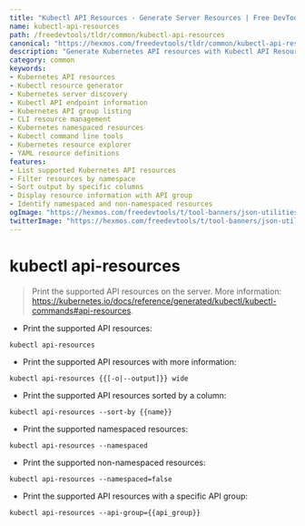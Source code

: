 ```yaml
---
title: "Kubectl API Resources - Generate Server Resources | Free DevTools"
name: kubectl-api-resources
path: /freedevtools/tldr/common/kubectl-api-resources
canonical: "https://hexmos.com/freedevtools/tldr/common/kubectl-api-resources/"
description: "Generate Kubernetes API resources with Kubectl API Resources. Quickly list supported resources, filter by namespace, and sort output. Free online tool, no registration required."
category: common
keywords:
- Kubernetes API resources
- Kubectl resource generator
- Kubernetes server discovery
- Kubectl API endpoint information
- Kubernetes API group listing
- CLI resource management
- Kubernetes namespaced resources
- Kubectl command line tools
- Kubernetes resource explorer
- YAML resource definitions
features:
- List supported Kubernetes API resources
- Filter resources by namespace
- Sort output by specific columns
- Display resource information with API group
- Identify namespaced and non-namespaced resources
ogImage: "https://hexmos.com/freedevtools/t/tool-banners/json-utilities-banner.png"
twitterImage: "https://hexmos.com/freedevtools/t/tool-banners/json-utilities-banner.png"
---
```


# kubectl api-resources

> Print the supported API resources on the server.
> More information: <https://kubernetes.io/docs/reference/generated/kubectl/kubectl-commands#api-resources>.

- Print the supported API resources:

`kubectl api-resources`

- Print the supported API resources with more information:

`kubectl api-resources {{[-o|--output]}} wide`

- Print the supported API resources sorted by a column:

`kubectl api-resources --sort-by {{name}}`

- Print the supported namespaced resources:

`kubectl api-resources --namespaced`

- Print the supported non-namespaced resources:

`kubectl api-resources --namespaced=false`

- Print the supported API resources with a specific API group:

`kubectl api-resources --api-group={{api_group}}`
